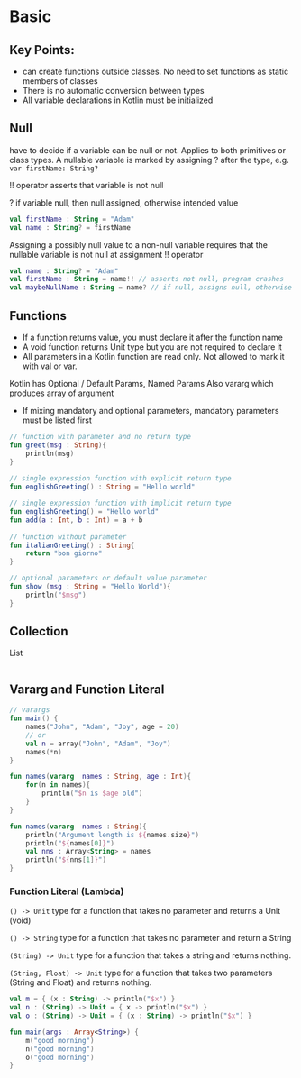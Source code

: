 # Basic
## Key Points:
* can create functions outside classes. No need to set functions as static members of classes
* There is no automatic conversion between types
* All variable declarations in Kotlin must be initialized

## Null
have to decide if a variable can be null or not. Applies to both primitives or class types. A nullable variable is marked by assigning ? after the type, e.g. `var firstName: String?`

!! operator asserts that variable is not null

? if variable null, then null assigned, otherwise intended value
```kotlin
val firstName : String = "Adam"
val name : String? = firstName
```
Assigning a possibly null value to a non-null variable requires that the nullable variable is not null at assignment !! operator
```kotlin
val name : String? = "Adam" 
val firstName : String = name!! // asserts not null, program crashes
val maybeNullName : String = name? // if null, assigns null, otherwise value
```

## Functions

* If a function returns value, you must declare it after the function name
* A void function returns Unit type but you are not required to declare it
* All parameters in a Kotlin function are read only. Not allowed to mark it with val or var.

Kotlin has Optional / Default Params, Named Params
Also vararg which produces array of argument
* If mixing mandatory and optional parameters, mandatory parameters must be listed first
```kotlin
// function with parameter and no return type
fun greet(msg : String){ 
    println(msg) 
} 
    
// single expression function with explicit return type
fun englishGreeting() : String = "Hello world" 

// single expression function with implicit return type
fun englishGreeting() = "Hello world"
fun add(a : Int, b : Int) = a + b
    
// function without parameter
fun italianGreeting() : String{ 
    return "bon giorno" 
}

// optional parameters or default value parameter
fun show (msg : String = "Hello World"){
    println("$msg") 
}
```

## Collection
List
```kotlin

```

## Vararg and Function Literal
```kotlin
// varargs
fun main() {
    names("John", "Adam", "Joy", age = 20)
    // or
    val n = array("John", "Adam", "Joy")
    names(*n)
}

fun names(vararg  names : String, age : Int){
    for(n in names){
        println("$n is $age old")
    }
}

fun names(vararg  names : String){
    println("Argument length is ${names.size}")
    println("${names[0]}")
    val nns : Array<String> = names
    println("${nns[1]}")
}
```

### Function Literal (Lambda)
`() -> Unit` 
type for a function that takes no parameter and returns a Unit (void)

`() -> String`
type for a function that takes no parameter and return a String

`(String) -> Unit`
type for a function that takes a string and returns nothing.

`(String, Float) -> Unit` type for a function that takes two parameters (String and Float) and returns nothing.
```kotlin
val m = { (x : String) -> println("$x") } 
val n : (String) -> Unit = { x -> println("$x") } 
val o : (String) -> Unit = { (x : String) -> println("$x") } 

fun main(args : Array<String>) { 
    m("good morning")
    n("good morning") 
    o("good morning") 
}
```